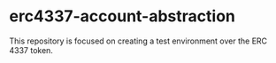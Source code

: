 # erc4337-account-abstraction
This repository is focused on creating a test environment over the ERC 4337 token.

